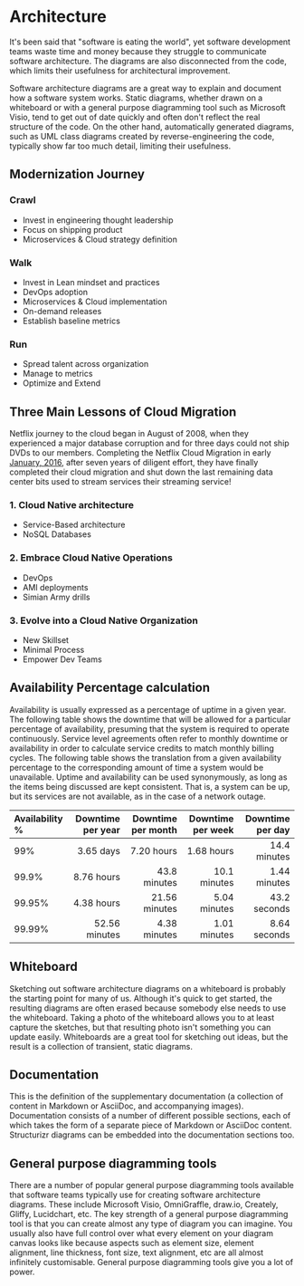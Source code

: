Architecture
===================

It's been said that "software is eating the world", yet software development teams waste time and money because they struggle to communicate software architecture. The diagrams are also disconnected from the code, which limits their usefulness for architectural improvement.

Software architecture diagrams are a great way to explain and document how a software system works. Static diagrams, whether drawn on a whiteboard or with a general purpose diagramming tool such as Microsoft Visio, tend to get out of date quickly and often don't reflect the real structure of the code. On the other hand, automatically generated diagrams, such as UML class diagrams created by reverse-engineering the code, typically show far too much detail, limiting their usefulness.

Modernization Journey
-----------------------
### Crawl
  - Invest in engineering thought leadership
  - Focus on shipping product
  - Microservices & Cloud strategy definition

### Walk
  - Invest in Lean mindset and practices
  - DevOps adoption
  - Microservices & Cloud implementation
  - On-demand releases
  - Establish baseline metrics

### Run
  - Spread talent across organization
  - Manage to metrics
  - Optimize and Extend

Three Main Lessons of Cloud Migration
-------------------------------------
Netflix journey to the cloud began in August of 2008, when they experienced a major database corruption and for three days could not ship DVDs to our members. Completing the Netflix Cloud Migration in early [January, 2016][1], after seven years of diligent effort, they have finally completed their cloud migration and shut down the last remaining data center bits used to stream services their streaming service!

### 1. Cloud Native architecture
  - Service-Based architecture
  - NoSQL Databases

### 2. Embrace Cloud Native Operations
  - DevOps
  - AMI deployments
  - Simian Army drills

### 3. Evolve into a Cloud Native Organization
  - New Skillset
  - Minimal Process
  - Empower Dev Teams

Availability Percentage calculation
-----------------------------------
Availability is usually expressed as a percentage of uptime in a given year. The following table shows the downtime that will be allowed for a particular percentage of availability, presuming that the system is required to operate continuously. Service level agreements often refer to monthly downtime or availability in order to calculate service credits to match monthly billing cycles. The following table shows the translation from a given availability percentage to the corresponding amount of time a system would be unavailable. Uptime and availability can be used synonymously, as long as the items being discussed are kept consistent. That is, a system can be up, but its services are not available, as in the case of a network outage.

|Availability % | Downtime per year |	Downtime per month |Downtime per week |	Downtime per day
| :---    |     ---:      |           ---: |          ---: |         ---: |
|     99% | 3.65 days     | 	  7.20 hours |	  1.68 hours | 14.4 minutes |
|   99.9% | 8.76 hours 	  |   43.8 minutes |	10.1 minutes | 1.44 minutes |
|  99.95% | 4.38 hours 	  |  21.56 minutes |	5.04 minutes | 43.2 seconds |
|  99.99% | 52.56 minutes | 	4.38 minutes |	1.01 minutes | 8.64 seconds |

Whiteboard
-----------------
Sketching out software architecture diagrams on a whiteboard is probably the starting point for many of us. Although it's quick to get started, the resulting diagrams are often erased because somebody else needs to use the whiteboard. Taking a photo of the whiteboard allows you to at least capture the sketches, but that resulting photo isn't something you can update easily. Whiteboards are a great tool for sketching out ideas, but the result is a collection of transient, static diagrams.

Documentation
----------------
This is the definition of the supplementary documentation (a collection of content in Markdown or AsciiDoc, and accompanying images). Documentation consists of a number of different possible sections, each of which takes the form of a separate piece of Markdown or AsciiDoc content. Structurizr diagrams can be embedded into the documentation sections too.

General purpose diagramming tools
---------------------------------
There are a number of popular general purpose diagramming tools available that software teams typically use for creating software architecture diagrams. These include Microsoft Visio, OmniGraffle, draw.io, Creately, Gliffy, Lucidchart, etc. The key strength of a general purpose diagramming tool is that you can create almost any type of diagram you can imagine. You usually also have full control over what every element on your diagram canvas looks like because aspects such as element size, element alignment, line thickness, font size, text alignment, etc are all almost infinitely customisable. General purpose diagramming tools give you a lot of power.

[1]: netflix/Netflix,md
